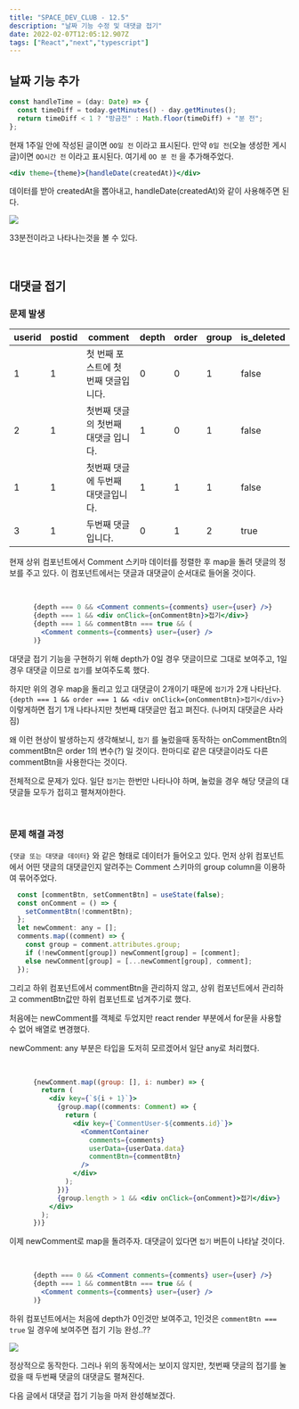 ```yaml
---
title: "SPACE_DEV_CLUB - 12.5"
description: "날짜 기능 수정 및 대댓글 접기"
date: 2022-02-07T12:05:12.907Z
tags: ["React","next","typescript"]
---
```

## 날짜 기능 추가

```jsx
const handleTime = (day: Date) => {
  const timeDiff = today.getMinutes() - day.getMinutes();
  return timeDiff < 1 ? "방금전" : Math.floor(timeDiff) + "분 전";
};
```

현재 1주일 안에 작성된 글이면 `OO일 전` 이라고 표시된다. 만약 `0일 전`(오늘 생성한 게시글)이면 `OO시간 전` 이라고 표시된다. 여기세 `OO 분 전` 을 추가해주었다.

```jsx
<div theme={theme}>{handleDate(createdAt)}</div>
```

데이터를 받아 createdAt을 뽑아내고, handleDate(createdAt)와 같이 사용해주면 된다. 

![](/images/9b430556-96c5-4dc3-86bd-4a2ce0bf62dd-image.png)

33분전이라고 나타나는것을 볼 수 있다.

<br>

## 대댓글 접기

### 문제 발생

|userid|postid|comment|depth|order|group|is_deleted|
|---|---|---|---|---|---|---|
|1|1|첫 번째 포스트에 첫 번째 댓글입니다.|0|0|1|false|
|2|1|첫번째 댓글의 첫번째 대댓글 입니다.|1|0|1|false|
|1|1|첫번째 댓글에 두번째 대댓글입니다.|1|1|1|false|
|3|1|두번째 댓글입니다.|0|1|2|true|

현재 상위 컴포넌트에서 Comment 스키마 데이터를 정렬한 후 map을 돌려 댓글의 정보를 주고 있다. 이 컴포넌트에서는 댓글과 대댓글이 순서대로 들어올 것이다.

<br>

```jsx
      {depth === 0 && <Comment comments={comments} user={user} />}
      {depth === 1 && <div onClick={onCommentBtn}>접기</div>}
      {depth === 1 && commentBtn === true && (
        <Comment comments={comments} user={user} />
      )}
```

대댓글 접기 기능을 구현하기 위해 depth가 0일 경우 댓글이므로 그대로 보여주고, 1일 경우 대댓글 이므로 `접기`를 보여주도록 했다.

하지만 위의 경우 map을 돌리고 있고 대댓글이 2개이기 때문에 `접기`가 2개 나타난다. `{depth === 1 && order === 1 && <div onClick={onCommentBtn}>접기</div>}` 이렇게하면 접기 1개 나타나지만 첫번째 대댓글만 접고 펴진다. (나머지 대댓글은 사라짐)

왜 이런 현상이 발생하는지 생각해보니, `접기` 를 눌렀을때 동작하는 onCommentBtn의 commentBtn은 order 1의 변수(?) 일 것이다. 한마디로 같은 대댓글이라도 다른 commentBtn을 사용한다는 것이다.

전체적으로 문제가 있다. 일단 `접기`는 한번만 나타나야 하며, 눌렀을 경우 해당 댓글의 대댓글들 모두가 접히고 펼쳐져야한다.

<br>

### 문제 해결 과정

`{댓글 또는 대댓글 데이터}` 와 같은 형태로 데이터가 들어오고 있다. 먼저 상위 컴포넌트에서 어떤 댓글의 대댓글인지 알려주는 Comment 스키마의 group column을 이용하여 묶어주었다.

```jsx
  const [commentBtn, setCommentBtn] = useState(false);
  const onComment = () => {
    setCommentBtn(!commentBtn);
  };
  let newComment: any = [];
  comments.map((comment) => {
    const group = comment.attributes.group;
    if (!newComment[group]) newComment[group] = [comment];
    else newComment[group] = [...newComment[group], comment];
  });
```

그리고 하위 컴포넌트에서 commentBtn을 관리하지 않고, 상위 컴포넌트에서 관리하고 commentBtn값만 하위 컴포넌트로 넘겨주기로 했다.

처음에는 newComment를 객체로 두었지만 react render 부분에서 for문을 사용할 수 없어 배열로 변경했다.

newComment: any 부분은 타입을 도저히 모르겠어서 일단 any로 처리했다.

<br>

```jsx
      {newComment.map((group: [], i: number) => {
        return (
          <div key={`${i + 1}`}>
            {group.map((comments: Comment) => {
              return (
                <div key={`CommentUser-${comments.id}`}>
                  <CommentContainer
                    comments={comments}
                    userData={userData.data}
                    commentBtn={commentBtn}
                  />
                </div>
              );
            })}
            {group.length > 1 && <div onClick={onComment}>접기</div>}
          </div>
        );
      })}
```

이제 newComment로 map을 돌려주자. 대댓글이 있다면 `접기` 버튼이 나타날 것이다.

<br>

```jsx
      {depth === 0 && <Comment comments={comments} user={user} />}
      {depth === 1 && commentBtn === true && (
        <Comment comments={comments} user={user} />
      )}
```
하위 컴포넌트에서는 처음에 depth가 0인것만 보여주고, 1인것은 `commentBtn === true` 일 경우에 보여주면 접기 기능 완성..??

![](/images/846ee8fa-37e9-4ee4-acff-367c3c7aa7f5-ccc.gif)

정상적으로 동작한다. 그러나 위의 동작에서는 보이지 않지만, 첫번째 댓글의 접기를 눌렀을 때 두번째 댓글의 대댓글도 펼쳐진다.

다음 글에서 대댓글 접기 기능을 마저 완성해보겠다.